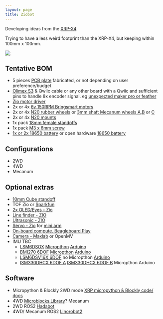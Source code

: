 ```yaml
---
layout: page
title: Ziobot
---
```


Developing ideas from the [XRP-X4](https://rosmo-robot.github.io/learn-robotics/)

Trying to have a less weird footprint than the XRP-X4, but keeping within 100mm x 100mm. 

![](https://raw.githubusercontent.com/rosmo-robot/rosmo-robot.github.io/master/assets/img/weird-board.png)

## Tentative BOM 

- 5 pieces [PCB plate](https://easyeda.com/editor#id=a7b537fbb9da40e5b189efd041921d19) fabricated, or not depending on user preference/budget
- [Olimex S3](https://www.olimex.com/Products/IoT/ESP32-S3/ESP32-S3-DevKit-Lipo/open-source-hardware) & Qwiic cable or any other board with a Qwiic and sufficient pins to handle 8x encoder signal. eg [unexpected maker pro or feather](https://esp32s3.com/)
- [Zio motor driver](https://www.smart-prototyping.com/Zio-4-DC-Motor-Controller.html?search=motor)
- 2x or 4x [6v 150RPM Bringsmart motors](https://s.click.aliexpress.com/e/_DC72ruf)
- 2x or 4x [N20 rubber wheels](https://s.click.aliexpress.com/e/_DBjDZqx) or [3mm shaft Mecanum wheels A](https://www.aliexpress.com/item/1005003264388589.html),[B](https://www.aliexpress.com/item/32977691906.html) or [C](https://www.thingiverse.com/thing:1358552)
- 2x or 4x [N20 mounts](https://s.click.aliexpress.com/e/_Dm7LWRD)
- 1x pack [18mm female standoffs](https://www.aliexpress.com/item/32539100523.html)
- 1x pack [M3 x 6mm screw](https://www.aliexpress.com/item/32539100523.html)
- [1x or 2x 18650 battery](https://s.click.aliexpress.com/e/_DnPRBEj) or open hardware [18650 battery](https://oshwlab.com/wagiminator/fp6277-power-bank)

## Configurations
- 2WD
- 4WD
- Mecanum

## Optional extras
- [10mm Cube standoff](https://www.aliexpress.com/item/1005005880192495.html)
- TOF Zio or [Sparkfun](https://www.sparkfun.com/products/19013)
- [2x OLED/Eyes - Zio](https://www.adafruit.com/product/5297#description)
- [Line finder - ZIO](https://github.com/ZIOCC/Zio-Line-Finder-Qwiic-4-Transceivers-)
- [Ultrasonic - ZIO](https://github.com/ZIOCC/Zio-Qwiic-Ultrasonic-Distance-Sensor) 
- [Servo - Zio](https://github.com/rosmo-robot/Qwiic_Servo_Driver_PCA9685/) for [mini arm](https://www.thingiverse.com/thing:5683010)
- [On-board compute. Beagleboard Play](https://www.beagleboard.org/boards/beagleplay)
- [Camera - Maxlab](https://github.com/maxlab-io/tokay-lite-pcb) or OpenMV
- IMU TBC
  - [LSM6DSOX](https://www.adafruit.com/product/4438) [Micropthon](https://github.com/jposada202020/MicroPython_LSM6DSOX) [Arduino](https://registry.platformio.org/libraries/sparkfun/SparkFun%20Qwiic%206Dof%20-%20LSM6DSO)
  -  [BMI270 6DOF](https://www.sparkfun.com/products/22398) [Micropthon](https://github.com/jposada202020/MicroPython_BMI270) [Arduino](https://registry.platformio.org/libraries/sparkfun/SparkFun%20BMI270%20Arduino%20Library)
  - [LSM6DSV16X 6DOF](https://www.sparkfun.com/products/21336) no Micropthon [Arduino](https://registry.platformio.org/libraries/sparkfun/SparkFun%206DoF%20LSM6DSV16X)
  - [ISM330DHCX 6DOF A](https://www.sparkfun.com/products/20176) [ISM330DHCX 6DOF B](https://www.adafruit.com/product/4502) Micropthon Arduino

## Software
- Micropython & Blockly 2WD mode [XRP micropython & Blockly code/ docs](https://introtoroboticsv2.readthedocs.io/en/latest/course/XRPIntro/installing_tools.html)
- 4WD [Microblocks Library](https://microblocks.fun/)? Mecanum
- 2WD ROS2 [Hadabot](https://www.hadabot.com/build-learn.html)
- 4WD/ Mecanum ROS2 [Linorobot2](https://github.com/rosmo-robot/linorobot2_hardware_hippo_esp32_fix/tree/master)



